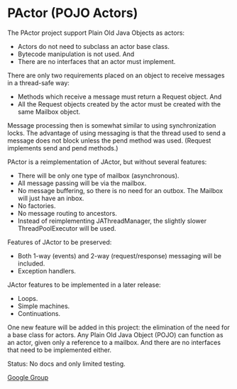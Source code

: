 PActor (POJO Actors)
======

The PActor project support Plain Old Java Objects as actors:
- Actors do not need to subclass an actor base class.
- Bytecode manipulation is not used. And
- There are no interfaces that an actor must implement.

There are only two requirements placed on an object to receive messages in a thread-safe way:
- Methods which receive a message must return a Request object. And
- All the Request objects created by the actor must be created with the same Mailbox object.

Message processing then is somewhat similar to using synchronization locks.
The advantage of using messaging is that the thread used to send a message does not block
unless the pend method was used. (Request implements send and pend methods.)

PActor is a reimplementation of JActor, but without several features:
- There will be only one type of mailbox (asynchronous).
- All message passing will be via the mailbox.
- No message buffering, so there is no need for an outbox. The Mailbox will just have an inbox.
- No factories.
- No message routing to ancestors.
- Instead of reimplementing JAThreadManager, the slightly slower ThreadPoolExecutor will be used.

Features of JActor to be preserved:
- Both 1-way (events) and 2-way (request/response) messaging will be included.
- Exception handlers.

JActor features to be implemented in a later release:
- Loops.
- Simple machines.
- Continuations.

One new feature will be added in this project: the elimination of the need for a base class for actors. 
Any Plain Old Java Object (POJO) can function as an actor, given only a reference to a mailbox.
And there are no interfaces that need to be implemented either.

Status: No docs and only limited testing.

[Google Group](https://groups.google.com/forum/?hl=en&fromgroups#!forum/agilewikidevelopers)
